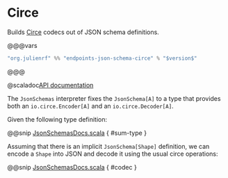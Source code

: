 # Circe

Builds [Circe](http://circe.github.io/circe/) codecs out of JSON schema definitions.

@@@vars
~~~ scala
"org.julienrf" %% "endpoints-json-schema-circe" % "$version$"
~~~
@@@

@scaladoc[API documentation](endpoints.circe.JsonSchemas)

The `JsonSchemas` interpreter fixes the `JsonSchema[A]` to a type
that provides both an `io.circe.Encoder[A]` and an `io.circe.Decoder[A]`.

Given the following type definition:

@@snip [JsonSchemasDocs.scala](/json-schema/json-schema/src/test/scala/endpoints/algebra/JsonSchemasDocs.scala) { #sum-type }

Assuming that there is an implicit `JsonSchema[Shape]` definition,
we can encode a `Shape` into JSON and decode it using the usual
circe operations:

@@snip [JsonSchemasDocs.scala](/json-schema/json-schema-circe/src/test/scala/endpoints/circe/JsonSchemasDocs.scala) { #codec }

